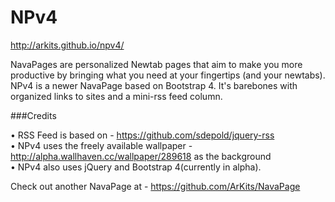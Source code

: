 # NPv4   
  
http://arkits.github.io/npv4/  
  
NavaPages are personalized Newtab pages that aim to make you more productive by bringing what you need at your fingertips (and your newtabs). 
NPv4 is a newer NavaPage based on Bootstrap 4. It's barebones with organized links to sites and a mini-rss feed column.

###Credits

•	RSS Feed is based on - https://github.com/sdepold/jquery-rss  
•	NPv4 uses the freely available wallpaper - http://alpha.wallhaven.cc/wallpaper/289618 as the background  
•	NPv4 also uses jQuery and Bootstrap 4(currently in alpha).

Check out another NavaPage at - https://github.com/ArKits/NavaPage
